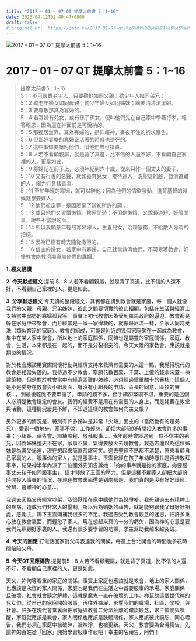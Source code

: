 ```yaml
---
title: "2017 – 01 – 07 QT 提摩太前書 5：1~16"
date: 2025-04-12T02:40:47+0800
draft: false
# original_url: https://cmtc.tw/2017-01-07-qt-%e6%8f%90%e6%91%a9%e5%a4%aa%e5%89%8d%e6%9b%b85%ef%bc%9a116
---
```


![2017 – 01 – 07 QT 提摩太前書 5：1\~16](/images/qt.jpg   "2017 – 01 – 07 QT 提摩太前書 5：1\~16")

# 2017 – 01 – 07 QT 提摩太前書 5：1\~16

> 提摩太前書5：1\~16  
> 5：1 不可嚴責老年人，只要勸他如同父親；勸少年人如同弟兄；  
> 5：2 勸老年婦女如同母親；勸少年婦女如同姊妹；總要清清潔潔的。  
> 5：3 要尊敬那真為寡婦的。  
> 5：4 若寡婦有兒女，或有孫子孫女，便叫他們先在自己家中學著行孝，報答親恩，因為這在神面前是可悅納的。  
> 5：5 那獨居無靠、真為寡婦的，是仰賴神，晝夜不住的祈求禱告。  
> 5：6 但那好宴樂的寡婦正活著的時候也是死的。  
> 5：7 這些事你要囑咐他們，叫他們無可指責。  
> 5：8 人若不看顧親屬，就是背了真道，比不信的人還不好，不看顧自己家裡的人，更是如此。  
> 5：9 寡婦記在冊子上，必須年紀到六十歲，從來只作一個丈夫的妻子，  
> 5：10 又有行善的名聲，就如養育兒女，接待遠人，洗聖徒的腳，救濟遭難的人，竭力行各樣善事。  
> 5：11 至於年輕的寡婦，就可以辭他；因為他們的情欲發動，違背基督的時候就想要嫁人。  
> 5：12 他們被定罪，是因廢棄了當初所許的願；  
> 5：13 並且他們又習慣懶惰，挨家閒遊；不但是懶惰，又說長道短，好管閒事，說些不當說的話。  
> 5：14 所以我願意年輕的寡婦嫁人，生養兒女，治理家務，不給敵人辱罵的把柄。  
> 5：15 因為已經有轉去隨從撒但的。  
> 5：16 信主的婦女，若家中有寡婦，自己就當救濟他們，不可累著教會，好使教會能救濟那真無倚靠的寡婦。

**1.  經文誦讀**

**2.  今天默想經文**
提前 5：8 人若不看顧親屬，就是背了真道，比不信的人還不好，不看顧自己家裡的人，更是如此。

**3. 分享默想經文**
今天讀的整段經文，其實都在講到教會就是家庭，每一個人就像我們的父親、母親、兄弟姊妹，彼此之間要切實的彼此相顧，包括在生活與經濟上支持當中弱勢的寡婦孤兒等。事實上初代教會因為受到羅馬政府的逼迫，教會都是躲在家庭中來聚會，而且經常是一家一家得救的，就像哥尼流一樣，全家人同時受洗（類似育玲的家庭）。教會的組成，可能是附近的幾個家庭聚在一起成為教會，集中在某人家中聚會，所以地上的家庭關係，同時也是屬靈的家庭關係。家庭、教會、生活，本來都是在一起的，而不是分裂衝突的，今天大陸的家教會，應該就是類似的情況。

對於教會應該用實際關懷行動與經濟支持來救濟有需要的人這一點，我覺得現代的教會是相當失落的。我待過不少教會，寧願花數百萬、千萬、上傹的錢拿來蓋一棟建築物，但是對於教會當中有經濟困難的肢體，必須經過重重關卡的審核：這個人是不是委身在教會與小組裏面、有沒有小組長的申請、區長的同意、區牧的審核…，到最後乾脆不要申請了，申請的錢不多，但手續卻繁瑣不堪，重要的是這個人必須是教會穩定的會友。我們的經費不是用在有需要的人身上，而是耗費在教堂與活動，這種情況屢見不鮮，不知道這樣的教會如何向主交帳？

另外更多的情況是，特別有許多姊妹是非常「火熱」愛主的（當然也有的是弟兄），愛到一個地步，家事不做，工作輕忽，卻把大部份的時間投入教會許多的事奉：小組長、禱告會、訓練課程、敬拜服事…。我年輕時曾經遇到一位不信主的弟兄，因為姊妹整天不在家，家事不做，氣得要放火去燒教會。我過去還以為這位姊妹是為義受逼迫，現在想起來簡直荒謬可笑。過去聖經不熟都不清楚，原來看顧自己家裏的人，服事你的家人，就是服事主。玉雲曾經在孩子年幼時掙扎是否接敬拜事奉，結果神半年內派了二位國外先知告訴她：「妳的事奉就是妳的家庭，妳要服事丈夫孩子如同服事主」，這才釋放了玉雲的壓力。但是這種不顧家人卻把大部份時間投入事奉的情況，在現在教會裏面還是到處都是，我們真的是沒有好好讀經、分辨、遠離神的心意…。

我過去因為父母經常吵架，我很厭煩在家中聽他們為錢爭吵。我母親過去有精神上的疾病，造成我們非常大的壓制，所以我為婚姻的禱告，就是能夠跟我父母好好相處，感謝主，賜下玉雲彌補我很多的不足。我過去受到教會觀念的迷思，把許多重心放在教會裏面，而輕忽了家人，現在想起來真的十分的虧欠，因為神的心意是要我們先照顧好家裏的人。我還有很多要學習的功課，求主幫助我越來越突破。

**4. 今天的回應**
打電話回家對父母表達我的問候，每週上台北開會的時間也多花時間陪陪父母。

**5. 今天QT回應禱告**
提提前5：8 人若不看顧親屬，就是背了真道，比不信的人還不好，不看顧自己家裡的人，更是如此。

天父，祢何等看重的家庭的關係，事實上家庭也應該就是教會，地上的家人關係，也應該是永恆的家人關係，家庭也是我們在生活之中首要服事的禾場。家庭關係一旦破壞，社會就會隨之解體，這就是魔鬼一直在破壞的工作。祢幫助這個世代神的兒女們，從自己的家庭開始服事，再往外擴展，影響我們的職場、社區、學校，與社會。許多在現代會堂裏面把家庭與教會二分法抽離的錯誤觀念，求主憐憫與喚醒，家庭就應該是教會，家人關係也應該是肢體關係，家人應該彼此饒恕、同心禱告，我們必須在家庭中被破碎，被煉淨，也被更新。天父，教會要為台灣禱告，先讓神的百姓從「回家」開始學習服事作起吧！奉主的名禱告，阿們！
